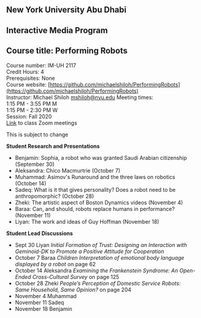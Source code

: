 ## New York University Abu Dhabi  
## Interactive Media Program
## Course title: Performing Robots
Course number: IM-UH 2117  
Credit Hours: 4     
Prerequisites: None     
Course website:
[https://github.com/michaelshiloh/PerformingRobots](https://github.com/michaelshiloh/PerformingRobots)  
Instructor: Michael Shiloh mshiloh@nyu.edu
Meeting times:    
1:15 PM - 3:55 PM M  
1:15 PM - 2:30 PM W  
Session: Fall 2020    
[Link](https://nyu.zoom.us/j/99801224178) to class Zoom meetings

This is subject to change

**Student Research and Presentations**

- Benjamin: Sophia, a robot who was granted Saudi Arabian citizenship (September 30)
- Aleksandra: Chico Macmurtrie (October 7)
- Muhammad: Asimov's Runaround and the three laws on robotics (October 14)
- Sadeq: What is it that gives personality? Does a robot need to be anthropomorphic? (October 28)
- Zheki: The artistic aspect of Boston Dynamics videos (November 4)
- Baraa: Can, and should, robots replace humans in performance? (November 11)
- Liyan: The work and ideas of Guy Hoffman (November 18)

**Student Lead Discussions**

- Sept 30 Liyan *Initial Formation of Trust: Designing an Interaction with Geminoid-DK to Promote a Positive Attitude for Cooperation*
- October 7 Baraa *Children Interpretation of emotional body language displayed by a robot* on page 62 
- October 14 Aleksandra *Examining the Frankenstein Syndrome: An Open-Ended
	Cross-Cultural Survey* on page 125
- October 28 Zheki *People’s Perception of Domestic Service Robots: 
Same Household, Same Opinion?* on page 204
- November 4 Muhammad
- November 11 Sadeq
- November 18 Benjamin
